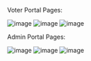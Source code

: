 Voter Portal Pages:

![image](https://user-images.githubusercontent.com/77265502/218742511-924faec6-9de8-4952-9819-858abf4602fa.png)
![image](https://user-images.githubusercontent.com/77265502/218742633-b0e3a1ae-438e-4aea-819d-ca2c5c389928.png)
![image](https://user-images.githubusercontent.com/77265502/218742838-dbd762a2-8dbd-4a41-8df4-0953baae71f1.png)

Admin Portal Pages:

![image](https://user-images.githubusercontent.com/77265502/230773709-36be91ce-2c00-479d-a59c-939faf4c06d2.png)
![image](https://user-images.githubusercontent.com/77265502/230773758-137b00df-a798-41f2-8768-a24b9da4fd23.png)
![image](https://user-images.githubusercontent.com/77265502/230773801-10e716e9-6f67-4e9e-acb8-d11c7e494f5e.png)
